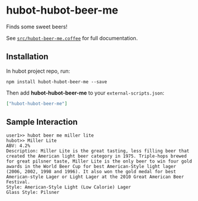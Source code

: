 # hubot-hubot-beer-me

Finds some sweet beers!

See [`src/hubot-beer-me.coffee`](src/hubot-beer-me.coffee) for full documentation.

## Installation

In hubot project repo, run:

`npm install hubot-hubot-beer-me --save`

Then add **hubot-hubot-beer-me** to your `external-scripts.json`:

```json
["hubot-hubot-beer-me"]
```

## Sample Interaction

```
user1>> hubot beer me miller lite
hubot>> Miller Lite
ABV: 4.2%
Description: Miller Lite is the great tasting, less filling beer that created the American light beer category in 1975. Triple-hops brewed for great pilsner taste, Miller Lite is the only beer to win four gold awards in the World Beer Cup for best American-Style light lager (2006, 2002, 1998 and 1996). It also won the gold medal for best American-style Lager or Light Lager at the 2010 Great American Beer Festival.
Style: American-Style Light (Low Calorie) Lager
Glass Style: Pilsner 
```
